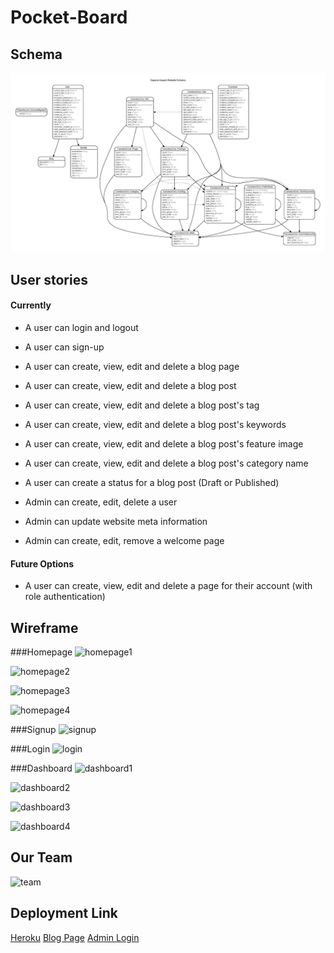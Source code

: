 # Pocket-Board

## Schema
![schema](db/schema.jpg)

## User stories
#### Currently
- A user can login and logout
- A user can sign-up
- A user can create, view, edit and delete a blog page
- A user can create, view, edit and delete a blog post
- A user can create, view, edit and delete a blog post's tag
- A user can create, view, edit and delete a blog post's keywords
- A user can create, view, edit and delete a blog post's feature image
- A user can create, view, edit and delete a blog post's category name
- A user can create a status for a blog post (Draft or Published)

- Admin can create, edit, delete a user
- Admin can update website meta information
- Admin can create, edit, remove a welcome page

#### Future Options
- A user can create, view, edit and delete a page for their account (with role authentication)

## Wireframe

###Homepage
![homepage1](app/assets/img/Wireframes/Homepage1.png)

![homepage2](app/assets/img/Wireframes/Homepage2.png)

![homepage3](app/assets/img/Wireframes/Homepage3.png)

![homepage4](app/assets/img/Wireframes/Homepage4.png)

###Signup
![signup](app/assets/img/Wireframes/Signup.png)

###Login
![login](app/assets/img/Wireframes/Login.png)


###Dashboard
![dashboard1](app/assets/img/Wireframes/Dashboard.png)

![dashboard2](app/assets/img/Wireframes/Dashboard2.png)

![dashboard3](app/assets/img/Wireframes/Dashboard3.png)

![dashboard4](app/assets/img/Wireframes/Dashboard4.png)


## Our Team
![team](app/assets/images/Wireframes//team.png)


## Deployment Link
[Heroku](http://sepandassadi.com/)
[Blog Page](http://sepandassadi.com/blog)
[Admin Login](http://sepandassadi.com/blog/admin)

